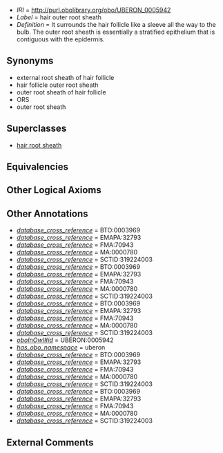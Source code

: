  * *IRI* = http://purl.obolibrary.org/obo/UBERON_0005942
 * *Label* = hair outer root sheath
 * *Definition* = It surrounds the hair follicle like a sleeve all the way to the bulb. The outer root sheath is essentially a stratified epithelium that is contiguous with the epidermis.

## Synonyms

 * external root sheath of hair follicle
 * hair follicle outer root sheath
 * outer root sheath of hair follicle
 * ORS
 * outer root sheath

## Superclasses

 * [hair root sheath](../../UBERON/33/UBERON_0005933.md)

## Equivalencies


## Other Logical Axioms


## Other Annotations

 * *[database_cross_reference](../../ef/oboInOwl#hasDbXref.md)* = BTO:0003969
 * *[database_cross_reference](../../ef/oboInOwl#hasDbXref.md)* = EMAPA:32793
 * *[database_cross_reference](../../ef/oboInOwl#hasDbXref.md)* = FMA:70943
 * *[database_cross_reference](../../ef/oboInOwl#hasDbXref.md)* = MA:0000780
 * *[database_cross_reference](../../ef/oboInOwl#hasDbXref.md)* = SCTID:319224003
 * *[database_cross_reference](../../ef/oboInOwl#hasDbXref.md)* = BTO:0003969
 * *[database_cross_reference](../../ef/oboInOwl#hasDbXref.md)* = EMAPA:32793
 * *[database_cross_reference](../../ef/oboInOwl#hasDbXref.md)* = FMA:70943
 * *[database_cross_reference](../../ef/oboInOwl#hasDbXref.md)* = MA:0000780
 * *[database_cross_reference](../../ef/oboInOwl#hasDbXref.md)* = SCTID:319224003
 * *[database_cross_reference](../../ef/oboInOwl#hasDbXref.md)* = BTO:0003969
 * *[database_cross_reference](../../ef/oboInOwl#hasDbXref.md)* = EMAPA:32793
 * *[database_cross_reference](../../ef/oboInOwl#hasDbXref.md)* = FMA:70943
 * *[database_cross_reference](../../ef/oboInOwl#hasDbXref.md)* = MA:0000780
 * *[database_cross_reference](../../ef/oboInOwl#hasDbXref.md)* = SCTID:319224003
 * *[oboInOwl#id](../../id/oboInOwl#id.md)* = UBERON:0005942
 * *[has_obo_namespace](../../ce/oboInOwl#hasOBONamespace.md)* = uberon
 * *[database_cross_reference](../../ef/oboInOwl#hasDbXref.md)* = BTO:0003969
 * *[database_cross_reference](../../ef/oboInOwl#hasDbXref.md)* = EMAPA:32793
 * *[database_cross_reference](../../ef/oboInOwl#hasDbXref.md)* = FMA:70943
 * *[database_cross_reference](../../ef/oboInOwl#hasDbXref.md)* = MA:0000780
 * *[database_cross_reference](../../ef/oboInOwl#hasDbXref.md)* = SCTID:319224003
 * *[database_cross_reference](../../ef/oboInOwl#hasDbXref.md)* = BTO:0003969
 * *[database_cross_reference](../../ef/oboInOwl#hasDbXref.md)* = EMAPA:32793
 * *[database_cross_reference](../../ef/oboInOwl#hasDbXref.md)* = FMA:70943
 * *[database_cross_reference](../../ef/oboInOwl#hasDbXref.md)* = MA:0000780
 * *[database_cross_reference](../../ef/oboInOwl#hasDbXref.md)* = SCTID:319224003

## External Comments

